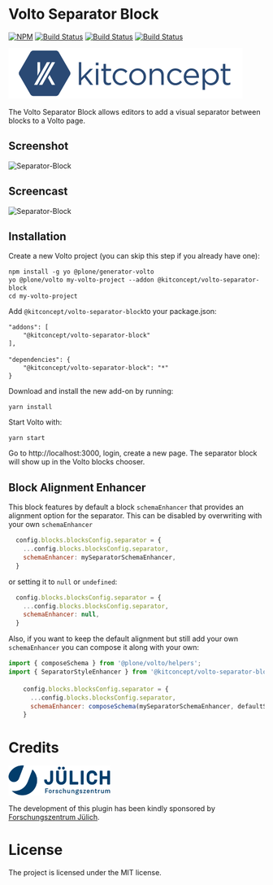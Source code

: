 # Volto Separator Block

[![NPM](https://img.shields.io/npm/v/@kitconcept/volto-separator-block.svg)](https://www.npmjs.com/package/@kitconcept/volto-separator-block)
[![Build Status](https://github.com/kitconcept/volto-separator-block/actions/workflows/code.yml/badge.svg)](https://github.com/kitconcept/volto-separator-block/actions)
[![Build Status](https://github.com/kitconcept/volto-separator-block/actions/workflows/unit.yml/badge.svg)](https://github.com/kitconcept/volto-separator-block/actions)
[![Build Status](https://github.com/kitconcept/volto-separator-block/actions/workflows/acceptance.yml/badge.svg)](https://github.com/kitconcept/volto-separator-block/actions)

![kitconcept GmbH](https://github.com/kitconcept/volto-blocks/raw/master/kitconcept.png)

The Volto Separator Block allows editors to add a visual separator between blocks to a Volto page.

## Screenshot

![Separator-Block](https://github.com/kitconcept/volto-separator-block/raw/main/screenshot.png)

## Screencast

![Separator-Block](https://github.com/kitconcept/volto-separator-block/raw/master/screencast.gif)

## Installation

Create a new Volto project (you can skip this step if you already have one):

```
npm install -g yo @plone/generator-volto
yo @plone/volto my-volto-project --addon @kitconcept/volto-separator-block
cd my-volto-project
```

Add `@kitconcept/volto-separator-block`to your package.json:

```
"addons": [
    "@kitconcept/volto-separator-block"
],

"dependencies": {
    "@kitconcept/volto-separator-block": "*"
}
```

Download and install the new add-on by running:

```
yarn install
```

Start Volto with:

```
yarn start
```

Go to http://localhost:3000, login, create a new page. The separator block will show up in the Volto blocks chooser.

## Block Alignment Enhancer

This block features by default a block `schemaEnhancer` that provides an alignment option for the separator. This can be disabled by overwriting with your own `schemaEnhancer`

```js
  config.blocks.blocksConfig.separator = {
    ...config.blocks.blocksConfig.separator,
    schemaEnhancer: mySeparatorSchemaEnhancer,
  }
```
or setting it to `null` or `undefined`:

```js
  config.blocks.blocksConfig.separator = {
    ...config.blocks.blocksConfig.separator,
    schemaEnhancer: null,
  }
```

Also, if you want to keep the default alignment but still add your own `schemaEnhancer` you can compose it along with your own:

```js
import { composeSchema } from '@plone/volto/helpers';
import { SeparatorStyleEnhancer } from '@kitconcept/volto-separator-block';

    config.blocks.blocksConfig.separator = {
      ...config.blocks.blocksConfig.separator,
      schemaEnhancer: composeSchema(mySeparatorSchemaEnhancer, defaultSeparatorEnhancer),
    }
```

# Credits

<img alt="Forschungszentrum Jülich" src="https://github.com/kitconcept/volto-blocks/raw/master/fz-juelich.svg" width="200px" />

The development of this plugin has been kindly sponsored by [Forschungszentrum Jülich](https://fz-juelich.de).

# License

The project is licensed under the MIT license.
